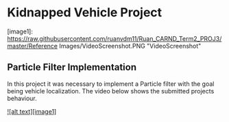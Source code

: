 # Kidnapped Vehicle Project

[//]: # (Image References)

[image1]: https://raw.githubusercontent.com/ruanvdm11/Ruan_CARND_Term2_PROJ3/master/Reference Images/VideoScreenshot.PNG "VideoScreenshot"

## Particle Filter Implementation

In this project it was necessary to implement a Particle filter with the goal being vehicle localization. The video below shows the submitted projects behaviour.

[![alt text][image1]](https://youtu.be/vSBTorm6AzY)

